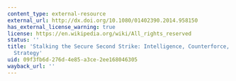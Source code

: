 ```yaml
---
content_type: external-resource
external_url: http://dx.doi.org/10.1080/01402390.2014.958150
has_external_license_warning: true
license: https://en.wikipedia.org/wiki/All_rights_reserved
status: ''
title: 'Stalking the Secure Second Strike: Intelligence, Counterforce, and Nuclear
  Strategy'
uid: 09f3fb6d-276d-4e85-a3ce-2ee168046305
wayback_url: ''
---
```

